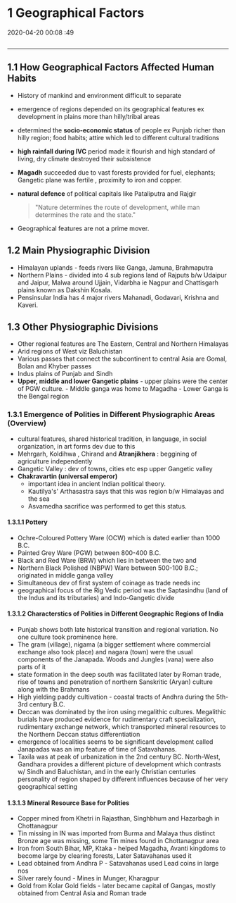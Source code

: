 # 1 Geographical Factors

2020-04-20 00:08 :49

```toc
```

---

## 1.1 How Geographical Factors Affected Human Habits

- History of mankind and environment difficult to separate
- emergence of regions depended on its geographical features ex development in plains more than hilly/tribal areas
- determined the **socio-economic status** of people ex Punjab richer than hilly region; food habits; attire which led to different cultural traditions
- **high rainfall during IVC** period made it flourish and high standard of living, dry climate destroyed their subsistence
- **Magadh** succeeded due to vast forests provided for fuel, elephants; Gangetic plane was fertile , proximity to iron and copper.
- **natural defence** of political capitals like Pataliputra and Rajgir

  > "Nature determines the route of development, while man determines the rate and the state."

- Geographical features are not a prime mover.

## 1.2 Main Physiographic Division

- Himalayan uplands - feeds rivers like Ganga, Jamuna, Brahmaputra
- Northern Plains - divided into 4 sub regions land of Rajputs b/w Udaipur and Jaipur, Malwa around Ujjain, Vidarbha ie Nagpur and Chattisgarh plains known as Dakshin Kosala.
- Pensinsular India has 4 major rivers Mahanadi, Godavari, Krishna and Kaveri.

## 1.3 Other Physiographic Divisions

- Other regional features are The Eastern, Central and Northern Himalayas
- Arid regions of West viz Baluchistan
- Various passes that connect the subcontinent to central Asia are Gomal, Bolan and Khyber passes
- Indus plains of Punjab and Sindh
- **Upper, middle and lower Gangetic plains**
	  - upper plains were the center of PGW culture.
	  - Middle ganga was home to Magadha
	  - Lower Ganga is the Bengal region

### 1.3.1 Emergence of Polities in Different Physiographic Areas (Overview)

- cultural features, shared historical tradition, in language, in social organization, in art forms dev due to this
- Mehrgarh, Koldihwa , Chirand and **Atranjikhera** : beggining of agriculture independently
- Gangetic Valley : dev of towns, cities etc esp upper Gangetic valley
- **Chakravartin (universal emperor)**
	- important idea in ancient Indian political theory.
	- Kautilya's' Arthasastra says that this was region b/w Himalayas and the sea
	- Asvamedha sacrifice was performed to get this status.

#### 1.3.1.1 Pottery

- Ochre-Coloured Pottery Ware (OCW) which is dated earlier than 1000 B.C.
- Painted Grey Ware (PGW) between 800-400 B.C.
- Black and Red Ware (BRW) which lies in between the two and
- Northern Black Polished (NBPW) Ware between 500-100 B.C.; originated in middle ganga valley
- Simultaneous dev of first system of coinage as trade needs inc
- geographical focus of the Rig Vedic period was the Saptasindhu (land of the Indus and its tributaries) and Indo-Gangetic divide

#### 1.3.1.2 Characterstics of Polities in Different Geographic Regions of India

- Punjab shows both late historical transition and regional variation. No one culture took prominence here.
- The gram (village), nigama (a bigger settlement where commercial exchange also took place) and nagara (town) were the usual components of the Janapada. Woods and Jungles (vana) were also parts of it
- state formation in the deep south was facilitated later by Roman trade, rise of towns and penetration of northern Sanskritic (Aryan) culture along with the Brahmans
- High yielding paddy cultivation - coastal tracts of Andhra during the 5th-3rd century B.C.
- Deccan was dominated by the iron using megalithic cultures. Megalithic burials have produced evidence for rudimentary craft specialization, rudimentary exchange network, which transported mineral resources to the Northern Deccan status differentiation
- emergence of localities seems to be significant development called Janapadas was an imp feature of time of Satavahanas.
- Taxila was at peak of urbanization in the 2nd century BC. North-West, Gandhara provides a different picture of development which contrasts w/ Sindh and Baluchistan, and in the early Christian centuries personality of region shaped by different influences because of her very geographical setting

#### 1.3.1.3 Mineral Resource Base for Polities

- Copper mined from Khetri in Rajasthan, Singhbhum and Hazarbagh in Chottanagpur
- Tin missing in IN was imported from Burma and Malaya thus distinct Bronze age was missing, some Tin mines found in Chottanagpur area
- Iron from South Bihar, MP, Ktaka - helped Magadha, Avanti kingdoms to become large by clearing forests, Later Satavahanas used it
- Lead obtained from Andhra P - Satavahanas used Lead coins in large nos
- Silver rarely found - Mines in Munger, Kharagpur
- Gold from Kolar Gold fields - later became capital of Gangas, mostly obtained from Central Asia and Roman trade
